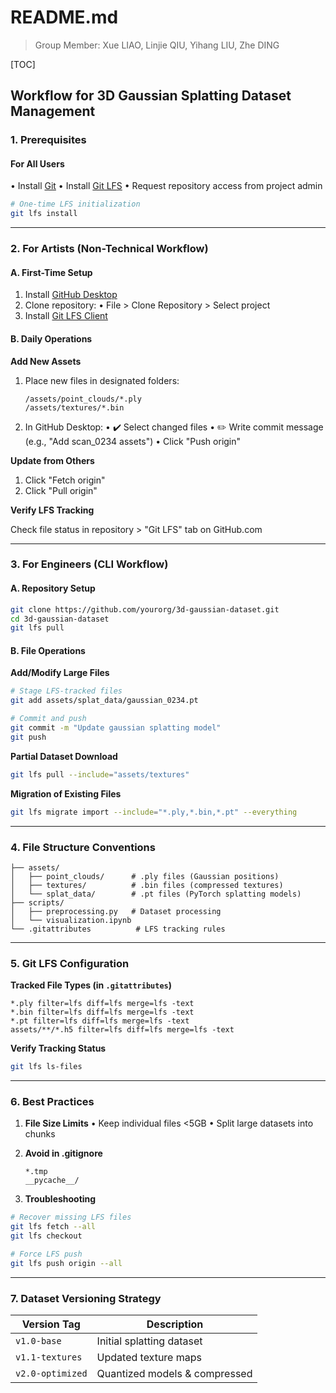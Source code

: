 # README.md

> Group Member: Xue LIAO, Linjie QIU, Yihang LIU, Zhe DING

[TOC]

## Workflow for 3D Gaussian Splatting Dataset Management

### 1. Prerequisites
#### For All Users
• Install [Git](https://git-scm.com/)
• Install [Git LFS](https://git-lfs.com/)
• Request repository access from project admin

```bash
# One-time LFS initialization
git lfs install
```

---

### 2. For Artists (Non-Technical Workflow)
#### A. First-Time Setup
1. Install [GitHub Desktop](https://desktop.github.com/)
2. Clone repository:
   • File > Clone Repository > Select project
3. Install [Git LFS Client](https://git-lfs.com/)

#### B. Daily Operations
**Add New Assets**

1. Place new files in designated folders:
   ```
   /assets/point_clouds/*.ply
   /assets/textures/*.bin
   ```
2. In GitHub Desktop:
   • ✔️ Select changed files
   • ✏️ Write commit message (e.g., "Add scan_0234 assets")
   • Click "Push origin"

**Update from Others**

1. Click "Fetch origin"
2. Click "Pull origin"

**Verify LFS Tracking**

Check file status in repository > "Git LFS" tab on GitHub.com

---

### 3. For Engineers (CLI Workflow)
#### A. Repository Setup
```bash
git clone https://github.com/yourorg/3d-gaussian-dataset.git
cd 3d-gaussian-dataset
git lfs pull
```

#### B. File Operations
**Add/Modify Large Files**

```bash
# Stage LFS-tracked files
git add assets/splat_data/gaussian_0234.pt

# Commit and push
git commit -m "Update gaussian splatting model"
git push
```

**Partial Dataset Download**

```bash
git lfs pull --include="assets/textures"
```

**Migration of Existing Files**

```bash
git lfs migrate import --include="*.ply,*.bin,*.pt" --everything
```

---

### 4. File Structure Conventions
```
├── assets/
│   ├── point_clouds/      # .ply files (Gaussian positions)
│   ├── textures/          # .bin files (compressed textures)
│   └── splat_data/        # .pt files (PyTorch splatting models)
├── scripts/
│   ├── preprocessing.py   # Dataset processing
│   └── visualization.ipynb
└── .gitattributes          # LFS tracking rules
```

---

### 5. Git LFS Configuration
**Tracked File Types (in `.gitattributes`)**

```
*.ply filter=lfs diff=lfs merge=lfs -text
*.bin filter=lfs diff=lfs merge=lfs -text
*.pt filter=lfs diff=lfs merge=lfs -text
assets/**/*.h5 filter=lfs diff=lfs merge=lfs -text
```

**Verify Tracking Status**

```bash
git lfs ls-files
```

---

### 6. Best Practices
1. **File Size Limits**
   • Keep individual files <5GB
   • Split large datasets into chunks
   
2. **Avoid in .gitignore**
   ```plaintext
   *.tmp
   __pycache__/
   ```

3. **Troubleshooting**
```bash
# Recover missing LFS files
git lfs fetch --all
git lfs checkout

# Force LFS push
git lfs push origin --all
```

---

### 7. Dataset Versioning Strategy
| Version Tag      | Description                   |
| ---------------- | ----------------------------- |
| `v1.0-base`      | Initial splatting dataset     |
| `v1.1-textures`  | Updated texture maps          |
| `v2.0-optimized` | Quantized models & compressed |

